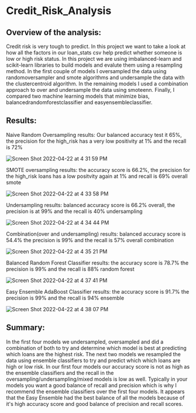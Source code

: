 # Credit_Risk_Analysis
## Overview of the analysis:
Credit risk is very tough to predict. In this project we want to take a look at how all the factors in our loan_stats csv help predict whether someone is low or high risk status. In this project we are using imbalanced-learn and scikit-learn libraries to build models and evalute them using a resampling method. In the first couple of models I oversampled the data using randomoversampler and smote algorithms and undersample the data with the clustercentroid algorithm. In the remaining models I used a combination approach to over and undersample the data using smoteenn. Finally, I compared two machine learning models that minimize bias, balancedrandomforestclassifier and easyensembleclassifier.

## Results:
Naive Random Oversampling results: Our balanced accuracy test it 65%, the precision for the high_risk has a very low positivity at 1% and the recall is 72%

![Screen Shot 2022-04-22 at 4 31 59 PM](https://user-images.githubusercontent.com/96554223/164789700-0261f9ab-92b6-4ee1-9772-087cde47cd6c.png)


SMOTE oversampling results: the accuracy score is 66.2%, the precision for the high_risk loans has a low positvity again at 1% and recall is 69% overall
smote

![Screen Shot 2022-04-22 at 4 33 58 PM](https://user-images.githubusercontent.com/96554223/164789760-a5c34fb5-863f-4820-8c1b-5938c1c5beaa.png)

Undersampling results: balanced accuracy score is 66.2% overall, the precision is at 99% and the recall is 40%
undersampling

![Screen Shot 2022-04-22 at 4 34 44 PM](https://user-images.githubusercontent.com/96554223/164789851-d49fcd83-82f2-4d0c-a6a6-21d97d75d2c3.png)


Combination(over and undersampling) results: balanced accuracy score is 54.4% the precision is 99% and the recall is 57% overall
combination

![Screen Shot 2022-04-22 at 4 35 21 PM](https://user-images.githubusercontent.com/96554223/164789914-83001331-8562-4eca-a3d5-97b6badec06d.png)


Balanced Random Forest Classifier results: the accuracy score is 78.7% the precision is 99% and the recall is 88%
random forest

![Screen Shot 2022-04-22 at 4 37 41 PM](https://user-images.githubusercontent.com/96554223/164790182-234ea274-0bfc-4cef-8271-5b941aade2ae.png)


Easy Ensemble AdaBoost Classifier results: the accuracy score is 91.7% the precision is 99% and the recall is 94%
ensemble

![Screen Shot 2022-04-22 at 4 38 07 PM](https://user-images.githubusercontent.com/96554223/164790219-7bef6885-fb5e-4c19-bcbe-e9c40b58220e.png)


## Summary:
In the first four models we undersampled, oversampled and did a combination of both to try and determine which model is best at predicting which loans are the highest risk. The next two models we resampled the data using ensemble classifiers to try and predict which which loans are high or low risk. In our first four models our accuracy score is not as high as the ensemble classifiers and the recall in the oversampling/undersampling/mixed models is low as well. Typically in your models you want a good balance of recall and precision which is why I recommend the ensemble classifiers over the first four models. It appears that the Easy Ensemble had the best balance of all the models because of it's high accuracy score and good balance of precision and recall scores.
